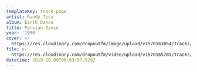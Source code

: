 ```yaml
---
templateKey: track-page
artist: Randy Tico
album: Earth Dance
title: Persian Dance
year: '1990'
cover: >-
  https://res.cloudinary.com/dropoutfm/image/upload/v1570163054/Tracks/randy-tico-earth-dance.jpg
file: >-
  https://res.cloudinary.com/dropoutfm/video/upload/v1570165785/Tracks/randy-tico-persian-dance.mp3
datetime: 2019-10-09T06:03:57.529Z
---
```


